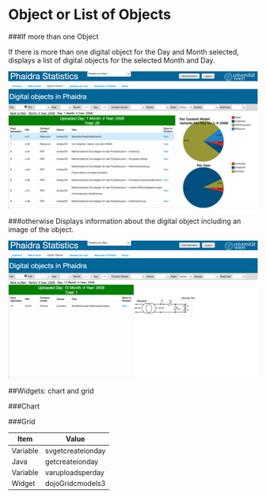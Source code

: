 # Object or List of Objects


###If more than one Object

If there is more than one digital object for the Day and Month selected, displays a  list of digital objects for the selected Month and Day.

![](digitalObjectsPerDay.png)

###otherwise
Displays information about the digital object including an image of the object.

![](digitalObjects_onepid.png)

##Widgets: chart and grid

###Chart


###Grid



|Item | Value |
| -- | -- |
|Variable | svgetcreateionday|
|Java| getcreateionday |
|Variable| varuploadsperday |
|Widget | dojoGridcmodels3 |